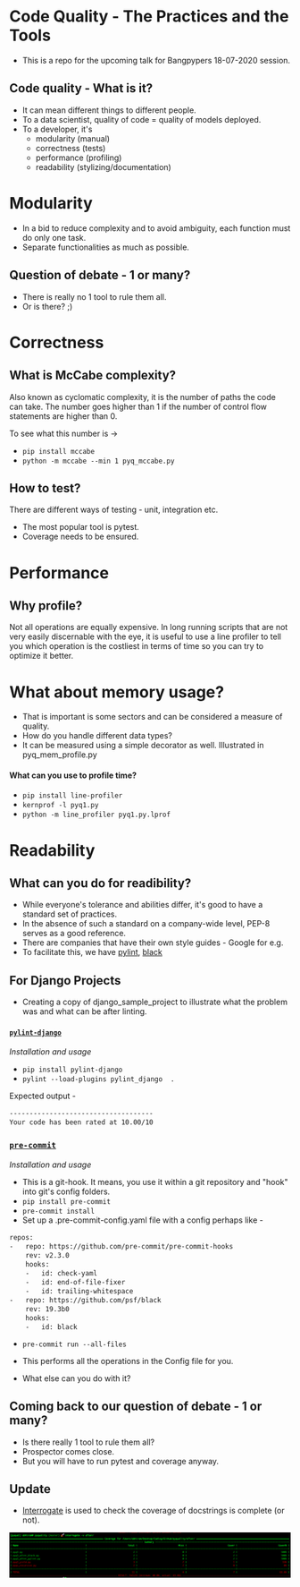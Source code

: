 # Code Quality - The Practices and the Tools

- This is a repo for the upcoming talk for Bangpypers 18-07-2020 session.

## Code quality - What is it?
- It can mean different things to different people.
- To a data scientist, quality of code = quality of models deployed. 
- To a developer, it's 
    - modularity (manual)
    - correctness (tests)
    - performance (profiling)
    - readability (stylizing/documentation)

# Modularity
- In a bid to reduce complexity and to avoid ambiguity, each function must do only one task. 
- Separate functionalities as much as possible.

## Question of debate - 1 or many?

- There is really no 1 tool to rule them all. 
- Or is there? ;) 


# Correctness

## What is McCabe complexity?
Also known as cyclomatic complexity, it is the number of paths the code can take. The number goes higher than 1 if the number of control flow statements are higher than 0.

To see what this number is ->

- `pip install mccabe`
- `python -m mccabe --min 1 pyq_mccabe.py`

## How to test?
There are different ways of testing - unit, integration etc.
- The most popular tool is pytest.
- Coverage needs to be ensured. 


# Performance

## Why profile?
Not all operations are equally expensive. In long running scripts that are not very easily discernable with the eye, it is useful to use a line profiler to tell you which operation is the costliest in terms of time so you can try to optimize it better. 

# What about memory usage?
- That is important is some sectors and can be considered a measure of quality.
- How do you handle different data types?
- It can be measured using a simple decorator as well. Illustrated in pyq_mem_profile.py

#### What can you use to profile time?

- `pip install line-profiler`
- `kernprof -l pyq1.py`
- `python -m line_profiler pyq1.py.lprof` 

# Readability

## What can you do for readibility?

- While everyone's tolerance and abilities differ, it's good to have a standard set of practices.
- In the absence of such a standard on a company-wide level, PEP-8 serves as a good reference. 
- There are companies that have their own style guides - Google for e.g.
- To facilitate this, we have [pylint](https://www.pylint.org/), [black](https://github.com/psf/black)

## For Django Projects

- Creating a copy of django_sample_project to illustrate what the problem was and what can be after linting. 

#### [`pylint-django`](https://github.com/PyCQA/pylint-django)

*Installation and usage*

- `pip install pylint-django`
- `pylint --load-plugins pylint_django  .`

Expected output - 

```
------------------------------------
Your code has been rated at 10.00/10
```

### [`pre-commit`](https://github.com/pre-commit/pre-commit)

*Installation and usage*

- This is a git-hook. It means, you use it within a git repository and "hook" into git's config folders.
- `pip install pre-commit`
- `pre-commit install`
- Set up a .pre-commit-config.yaml file with a config perhaps like - 

```
repos:
-   repo: https://github.com/pre-commit/pre-commit-hooks
    rev: v2.3.0
    hooks:
    -   id: check-yaml
    -   id: end-of-file-fixer
    -   id: trailing-whitespace
-   repo: https://github.com/psf/black
    rev: 19.3b0
    hooks:
    -   id: black
```
- `pre-commit run --all-files`

- This performs all the operations in the Config file for you. 
- What else can you do with it?


## Coming back to our question of debate - 1 or many?

- Is there really 1 tool to rule them all?
- Prospector comes close. 
- But you will have to run pytest and coverage anyway. 


## Update 

- [Interrogate](https://interrogate.readthedocs.io/en/latest/) is used to check the coverage of docstrings is complete (or not).

![Interrogate](./after/outputs/interrogate_output.png)